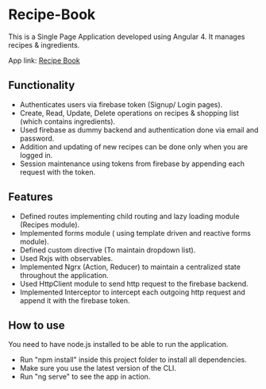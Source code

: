 # Recipe-Book
This is a Single Page Application developed using Angular 4. It manages recipes & ingredients.

App link:
[Recipe Book](https://recipe-book-1.herokuapp.com/)

## Functionality
- Authenticates users via firebase token (Signup/ Login pages).
- Create, Read, Update, Delete operations on recipes & shopping list (which contains ingredients).
- Used firebase as dummy backend and authentication done via email and password.
- Addition and updating of new recipes can be done only when you are logged in.
- Session maintenance using tokens from firebase by appending each request with the token.

## Features
- Defined routes implementing child routing and lazy loading module (Recipes module).
- Implemented forms module ( using template driven and reactive forms module).
- Defined custom directive (To maintain dropdown list).
- Used Rxjs with observables.
- Implemented Ngrx (Action, Reducer) to maintain a centralized state throughout the application.
- Used HttpClient module to send http request to the firebase backend.
- Implemented Interceptor to intercept each outgoing http request and append it with the firebase token.

## How to use
You need to have node.js installed to be able to run the application.
- Run "npm install" inside this project folder to install all dependencies.
- Make sure you use the latest version of the CLI.
- Run "ng serve" to see the app in action.
